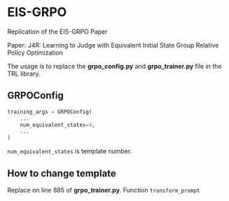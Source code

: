 # EIS-GRPO
Replication of the EIS-GRPO Paper

Paper: J4R: Learning to Judge with Equivalent Initial State Group Relative Policy Optimization

The usage is to replace the **grpo_config.py** and **grpo_trainer.py** file in the TRL library.

## GRPOConfig

```python
training_args = GRPOConfig(
    ...
    num_equivalent_states=4,
    ...
)
```

```num_equivalent_states``` is template number.

## How to change template

Replace on line 885 of **grpo_trainer.py**. Function ```transform_prompt```
